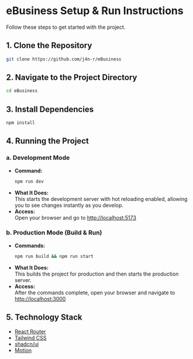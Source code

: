 # eBusiness Setup & Run Instructions

Follow these steps to get started with the project.

## 1. Clone the Repository
```bash
git clone https://github.com/j4n-r/eBusiness
```

## 2. Navigate to the Project Directory
```bash
cd eBusiness
```

## 3. Install Dependencies
```bash
npm install
```

## 4. Running the Project

### a. Development Mode
- **Command:**  
  ```bash
  npm run dev
  ```
- **What It Does:**  
  This starts the development server with hot reloading enabled, allowing you to see changes instantly as you develop.
- **Access:**  
  Open your browser and go to [http://localhost:5173](http://localhost:5173)

### b. Production Mode (Build & Run)
- **Commands:**  
  ```bash
  npm run build && npm run start
  ```
- **What It Does:**  
  This builds the project for production and then starts the production server.
- **Access:**  
  After the commands complete, open your browser and navigate to [http://localhost:3000](http://localhost:3000)

## 5. Technology Stack
- [React Router](https://reactrouter.com/home)
- [Tailwind CSS](https://tailwindcss.com/)
- [shadcn/ui](https://ui.shadcn.com/)
- [Motion](https://motion.dev/)
